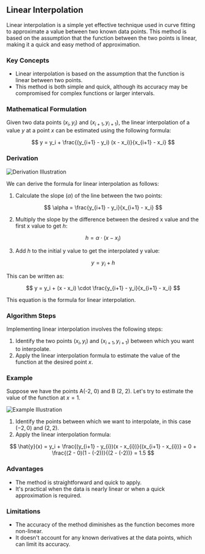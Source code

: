 ## Linear Interpolation

Linear interpolation is a simple yet effective technique used in curve fitting to approximate a value between two known data points. This method is based on the assumption that the function between the two points is linear, making it a quick and easy method of approximation.

### Key Concepts

- Linear interpolation is based on the assumption that the function is linear between two points.
- This method is both simple and quick, although its accuracy may be compromised for complex functions or larger intervals.

### Mathematical Formulation

Given two data points $(x_i, y_i)$ and $(x_{i+1}, y_{i+1})$, the linear interpolation of a value $y$ at a point $x$ can be estimated using the following formula:

$$
y = y_i + \frac{(y_{i+1} - y_i) (x - x_i)}{x_{i+1} - x_i}
$$

### Derivation
 
![Derivation Illustration](https://user-images.githubusercontent.com/37275728/188960726-ac99ac89-f1b8-4b82-9761-5093cb91d4db.png)

We can derive the formula for linear interpolation as follows:

1. Calculate the slope ($\alpha$) of the line between the two points: 

$$
\alpha = \frac{y_{i+1} - y_i}{x_{i+1} - x_i}
$$

2. Multiply the slope by the difference between the desired x value and the first x value to get $h$:

$$
h = \alpha \cdot (x - x_i)
$$

3. Add $h$ to the initial y value to get the interpolated y value:

$$
y = y_i + h
$$

This can be written as:

$$
y = y_i + (x - x_i) \cdot \frac{y_{i+1} - y_i}{x_{i+1} - x_i}
$$

This equation is the formula for linear interpolation.

### Algorithm Steps

Implementing linear interpolation involves the following steps:

1. Identify the two points $(x_i, y_i)$ and $(x_{i+1}, y_{i+1})$ between which you want to interpolate.
2. Apply the linear interpolation formula to estimate the value of the function at the desired point $x$.

### Example

Suppose we have the points A(-2, 0) and B (2, 2). Let's try to estimate the value of the function at $x=1$.

![Example Illustration](https://user-images.githubusercontent.com/37275728/188960814-569c5a91-82b4-415c-9840-f5ebd4cc421d.png)

1. Identify the points between which we want to interpolate, in this case $(-2, 0)$ and $(2, 2)$.
2. Apply the linear interpolation formula:

$$
\hat{y}(x) = y_i + \frac{(y_{i+1} - y_{i})(x - x_{i})}{(x_{i+1} - x_{i})} = 0 + \frac{(2 - 0)(1 - (-2))}{(2 - (-2))} = 1.5
$$

### Advantages

- The method is straightforward and quick to apply.
- It's practical when the data is nearly linear or when a quick approximation is required.

### Limitations

- The accuracy of the method diminishes as the function becomes more non-linear.
- It doesn't account for any known derivatives at the data points, which can limit its accuracy.
